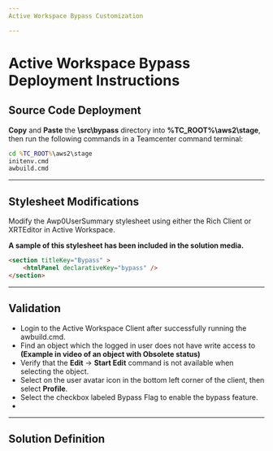```yaml
---
Active Workspace Bypass Customization

---
```



# Active Workspace Bypass Deployment Instructions
## Source Code Deployment
**Copy** and **Paste** the **\src\bypass** directory into **%TC_ROOT%\aws2\stage**, then run the following commands in a Teamcenter command terminal:
``` cmd
cd %TC_ROOT%\aws2\stage
initenv.cmd
awbuild.cmd
```
___
## Stylesheet Modifications
Modify the Awp0UserSummary stylesheet using either the Rich Client or XRTEditor in Active Workspace.

**A sample of this stylesheet has been included in the solution media.**

``` html
<section titleKey="Bypass" >
    <htmlPanel declarativeKey="bypass" />
</section>
```
___
## Validation
- Login to the Active Workspace Client after successfully running the awbuild.cmd.
- Find an object which the logged in user does not have write access to **(Example in video of an object with Obsolete status)**
- Verify that the **Edit** &rarr; **Start Edit** command is not available when selecting the object.
- Select on the user avatar icon in the bottom left corner of the client, then select **Profile**.
- Select the checkbox labeled Bypass Flag to enable the bypass feature.
- 
___
## Solution Definition

